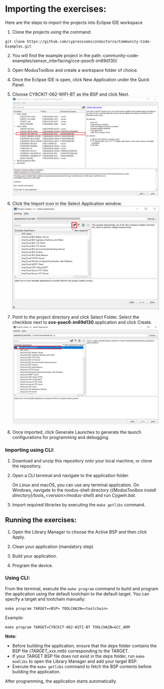 # Importing the exercises:
Here are the steps to import the projects into Eclipse IDE workspace

1. Clone the projects using the command:
  ```
  git clone https://github.com/cypresssemiconductorco/Community-Code-Examples.git
  ```

2. You will find the example project in the path: community-code-examples/sensor_interfacing/cce-psoc6-im69d130/

3. Open ModusToolbox and create a workspace folder of choice.

4. Once the Eclipse IDE is open, click New Application under the Quick Panel. 

5. Choose CY8CKIT-062-WIFI-BT as the BSP and click Next.
![Figure 1](images/project-creator.png)

6. Click the Import icon in the Select Application window.
![Figure 2](images/import.png)

7. Point to the project directory and click Select Folder. Select the checkbox next to __cce-psoc6-im69d130__ application and click Create.
![Figure 3](images/import-project.png)

8. Once imported, click Generate Launches to generate the launch configurations for programming and debugging.

### Importing using CLI:

1. Download and unzip this repository onto your local machine, or clone the repository.

2. Open a CLI terminal and navigate to the application folder. 
   
   On Linux and macOS, you can use any terminal application. On Windows, navigate to the modus-shell directory (*{ModusToolbox install directory}/tools_\<version>/modus-shell*) and run *Cygwin.bat*.

3. Import required libraries by executing the `make getlibs` command.

## Running the exercises:

1. Open the Library Manager to choose the Active BSP and then click Apply.

2. Clean your application (mandatory step)

3. Build your application.

4. Program the device.

### Using CLI:

From the terminal, execute the `make program` command to build and program the application using the default toolchain to the default target. You can specify a target and toolchain manually:

  ```
  make program TARGET=<BSP> TOOLCHAIN=<toolchain>
  ```
  
  Example: 
  ```
  make program TARGET=CY8CKIT-062-WIFI-BT TOOLCHAIN=GCC_ARM
  ```

  **Note:**  
  * Before building the application, ensure that the *deps* folder contains the BSP file (*TARGET_xxx.mtb*) corresponding to the TARGET. 
  * If your TARGET BSP file does not exist in the *deps* folder, run `make modlibs` to open the Library Manager and add your target BSP.
  * Execute the `make getlibs` command to fetch the BSP contents before building the application.  


After programming, the application starts automatically.